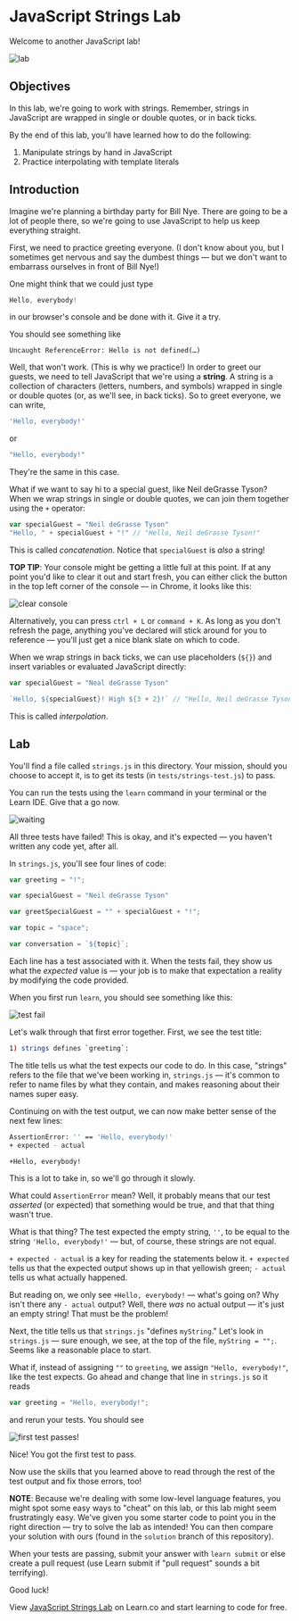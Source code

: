# JavaScript Strings Lab

Welcome to another JavaScript lab!

![lab](http://i.giphy.com/NETCsDYm0fL44.gif)

## Objectives

In this lab, we're going to work with strings. Remember, strings in JavaScript are wrapped in single or double quotes, or in back ticks.

By the end of this lab, you'll have learned how to do the following:

1. Manipulate strings by hand in JavaScript
2. Practice interpolating with template literals

## Introduction

Imagine we're planning a birthday party for Bill Nye. There are going to be a lot of people there, so we're going to use JavaScript to help us keep everything straight.

First, we need to practice greeting everyone. (I don't know about you, but I sometimes get nervous and say the dumbest things — but we don't want to embarrass ourselves in front of Bill Nye!)

One might think that we could just type

``` javascript
Hello, everybody!
```

in our browser's console and be done with it. Give it a try.

You should see something like

``` shell
Uncaught ReferenceError: Hello is not defined(…)
```

Well, that won't work. (This is why we practice!) In order to greet our guests, we need to tell JavaScript that we're using a **string**. A string is a collection of characters (letters, numbers, and symbols) wrapped in single or double quotes (or, as we'll see, in back ticks). So to greet everyone, we can write,

``` javascript
'Hello, everybody!'
```

or

``` javascript
"Hello, everybody!"
```

They're the same in this case.

What if we want to say hi to a special guest, like Neil deGrasse Tyson? When we wrap strings in single or double quotes, we can join them together using the `+` operator:

``` javascript
var specialGuest = "Neil deGrasse Tyson"
"Hello, " + specialGuest + "!" // "Hello, Neil deGrasse Tyson!"
```

This is called _concatenation_. Notice that `specialGuest` is _also_ a string!

**TOP TIP**: Your console might be getting a little full at this point. If at any point you'd like to clear it out and start fresh, you can either click the button in the top left corner of the console — in Chrome, it looks like this:

![clear console](https://curriculum-content.s3.amazonaws.com/skills-based-js/clear_console.png)

Alternatively, you can press `ctrl + L` or `command + K`. As long as you don't refresh the page, anything you've declared will stick around for you to reference — you'll just get a nice blank slate on which to code.

When we wrap strings in back ticks, we can use placeholders (`${}`) and insert variables or evaluated JavaScript directly:

``` javascript
var specialGuest = "Neal deGrasse Tyson"

`Hello, ${specialGuest}! High ${3 + 2}!` // "Hello, Neil deGrasse Tyson! High 5!"
```

This is called _interpolation_.

## Lab

You'll find a file called `strings.js` in this directory. Your mission, should you choose to accept it, is to get its tests (in `tests/strings-test.js`) to pass.

You can run the tests using the `learn` command in your terminal or the Learn IDE. Give that a go now.

![waiting](http://i.giphy.com/9c830567WqLCw.gif)

All three tests have failed! This is okay, and it's expected — you haven't written any code yet, after all.

In `strings.js`, you'll see four lines of code:

``` javascript
var greeting = "!";

var specialGuest = "Neil deGrasse Tyson"

var greetSpecialGuest = "" + specialGuest + "!";

var topic = "space";

var conversation = `${topic}`;
```

Each line has a test associated with it. When the tests fail, they show us what the _expected_ value is — your job is to make that expectation a reality by modifying the code provided.

When you first run `learn`, you should see something like this:

![test fail](https://curriculum-content.s3.amazonaws.com/skills-based-js/javascript-strings-lab/javascript-strings-lab-test.png)

Let's walk through that first error together. First, we see the test title:

``` bash
1) strings defines `greeting`:
```

The title tells us what the test expects our code to do. In this case, "strings" refers to the file that we've been working in, `strings.js` — it's common to refer to name files by what they contain, and makes reasoning about their names super easy.

Continuing on with the test output, we can now make better sense of the next few lines:

``` bash
AssertionError: '' == 'Hello, everybody!'
+ expected - actual

+Hello, everybody!
```

This is a lot to take in, so we'll go through it slowly.

What could `AssertionError` mean? Well, it probably means that our test _asserted_ (or expected) that something would be true, and that that thing wasn't true.

What is that thing? The test expected the empty string, `''`, to be equal to the string `'Hello, everybody!'` — but, of course, these strings are not equal.

`+ expected - actual` is a key for reading the statements below it. `+ expected` tells us that the expected output shows up in that yellowish green; `- actual` tells us what actually happened.

But reading on, we only see `+Hello, everybody!` — what's going on? Why isn't there any `- actual` output? Well, there _was_ no actual output — it's just an empty string! That must be the problem!

Next, the title tells us that `strings.js` "defines `myString`." Let's look in `strings.js` — sure enough, we see, at the top of the file, `myString = "";`. Seems like a reasonable place to start.

What if, instead of assigning `""` to `greeting`, we assign `"Hello, everybody!"`, like the test expects. Go ahead and change that line in `strings.js` so it reads

``` javascript
var greeting = "Hello, everybody!";
```

and rerun your tests. You should see

![first test passes!](https://curriculum-content.s3.amazonaws.com/skills-based-js/javascript-strings-lab/javascript-strings-lab-test-pass.png)

Nice! You got the first test to pass.

Now use the skills that you learned above to read through the rest of the test output and fix those errors, too!

**NOTE**: Because we're dealing with some low-level language features, you might spot some easy ways to "cheat" on this lab, or this lab might seem frustratingly easy. We've given you some starter code to point you in the right direction — try to solve the lab as intended! You can then compare your solution with ours (found in the `solution` branch of this repository).

When your tests are passing, submit your answer with `learn submit` or else create a pull request (use Learn submit if "pull request" sounds a bit terrifying).

Good luck!

<p class='util--hide'>View <a href='https://learn.co/lessons/javascript-strings-lab'>JavaScript Strings Lab</a> on Learn.co and start learning to code for free.</p>
